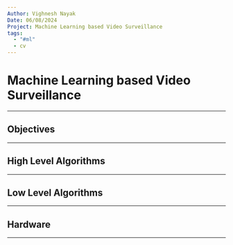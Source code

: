 ```yaml
---
Author: Vighnesh Nayak
Date: 06/08/2024
Project: Machine Learning based Video Surveillance
tags:
  - "#ml"
  - cv
---
```

# Machine Learning based Video Surveillance
---
## Objectives
---

## High Level Algorithms
---

## Low Level Algorithms
---

## Hardware
---
